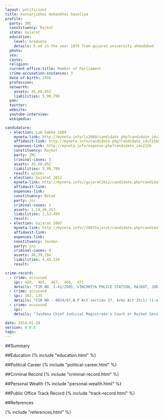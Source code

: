 ```yaml
---
layout: politician2
title: kunvarjibhai mohanbhai bavaliya
profile: 
  party: INC
  constituency: Rajkot
  state: Gujarat
  education: 
    level: Graduate
    details: b.ed in the year 1979 from gujarat university ahmedabad
  photo: 
  sex: 
  caste: 
  religion: 
  current-office-title: Member of Parliament
  crime-accusation-instances: 3
  date-of-birth: 1956
  profession: 
  networth: 
    assets: 45,60,852
    liabilities: 5,99,799
  pan: 
  twitter: 
  website: 
  youtube-interview: 
  wikipedia: 

candidature: 
  - election: Lok Sabha 2009
    myneta-link: http://myneta.info/ls2009/candidate.php?candidate_id=2156
    affidavit-link: http://myneta.info/candidate.php?candidate_id=2156&scan=original
    expenses-link: http://myneta.info/expense.php?candidate_id=2156
    constituency: Rajkot 
    party: INC
    criminal-cases: 3
    assets: 45,60,852
    liabilities: 5,99,799
    result: winner 
  - election: Gujarat 2012
    myneta-link: http://myneta.info//gujarat2012/candidate.php?candidate_id=480
    affidavit-link: 
    expenses-link: 
    constituency: Botad 
    party: inc
    criminal-cases: 1
    assets: 1,19,46,257
    liabilities: 2,52,499
    result:  
  - election: Gujarat 2007
    myneta-link: http://myneta.info//2007Gujarat/candidate.php?candidate_id=126
    affidavit-link: 
    expenses-link: 
    constituency: Jasdan 
    party: inc
    criminal-cases: 0
    assets: 46,39,194
    liabilities: 4,45,150
    result:  

crime-record: 
  - crime: accussed
    ipc: 420,  465,  467,  468,  471
    details: "FIR NO. I-41/2005, VINCHHIYA POLICE STATION, RAJKOT, JUD. MAG. F.C., JASDAN, CASE IS PENDING. Date of order of the court Taking cognizance - Rajkot Sessions Court Dated- 30/12/08, Faujdari application no- 1358/08, got a regular beal" 
  - crime: accussed
    ipc: 302, 135
    details: "FIR NO - 0024/07,B.P Act section 37, Arms Act 25(1) (1-a),Namdar Gujarat High Court Faujdari application no 16779/08 ,Dated- 26/27-03-09, on beal" 
  - crime: accussed
    ipc: 
    details: "Jasdana Chief Judicial Magistrate's Court or Rajkot Sessions Court ,Gujarat High Court, Charge sheet is not registered for any cases therefor no cases no." 

date: 2014-01-28
version: 0.0.5
tags: 
---
```

##Summary


##Education
{% include "education.html" %}


##Political Career
{% include "political-career.html" %}


##Criminal Record
{% include "criminal-record.html" %}


##Personal Wealth
{% include "personal-wealth.html" %}


##Public Office Track Record
{% include "track-record.html" %}


##References


{% include "references.html" %}